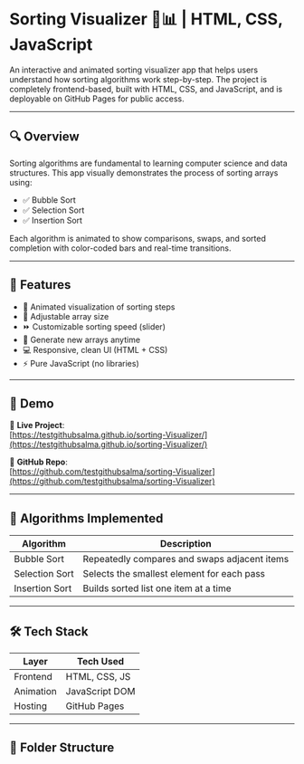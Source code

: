 # Sorting Visualizer 🧠📊 | HTML, CSS, JavaScript

An interactive and animated sorting visualizer app that helps users understand how sorting algorithms work step-by-step. The project is completely frontend-based, built with HTML, CSS, and JavaScript, and is deployable on GitHub Pages for public access.

---

## 🔍 Overview

Sorting algorithms are fundamental to learning computer science and data structures. This app visually demonstrates the process of sorting arrays using:

- ✅ Bubble Sort  
- ✅ Selection Sort  
- ✅ Insertion Sort  

Each algorithm is animated to show comparisons, swaps, and sorted completion with color-coded bars and real-time transitions.

---

## 🚀 Features

- 🎨 Animated visualization of sorting steps  
- 🔁 Adjustable array size  
- ⏩ Customizable sorting speed (slider)  
- 🔄 Generate new arrays anytime  
- 💻 Responsive, clean UI (HTML + CSS)  
- ⚡ Pure JavaScript (no libraries)

---

## 📸 Demo

🔗 **Live Project**:  
[https://testgithubsalma.github.io/sorting-Visualizer/](https://testgithubsalma.github.io/sorting-Visualizer/)

📁 **GitHub Repo**:  
[https://github.com/testgithubsalma/sorting-Visualizer](https://github.com/testgithubsalma/sorting-Visualizer)

---

## 🧠 Algorithms Implemented

| Algorithm      | Description                                |
|----------------|--------------------------------------------|
| Bubble Sort    | Repeatedly compares and swaps adjacent items |
| Selection Sort | Selects the smallest element for each pass |
| Insertion Sort | Builds sorted list one item at a time      |

---

## 🛠️ Tech Stack

| Layer     | Tech Used        |
|-----------|------------------|
| Frontend  | HTML, CSS, JS    |
| Animation | JavaScript DOM   |
| Hosting   | GitHub Pages     |

---

## 📁 Folder Structure

